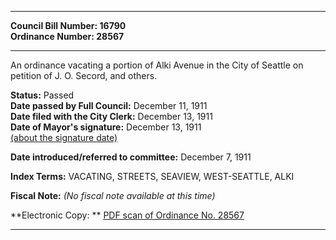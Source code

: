 * * * * *  
  
**Council Bill Number: [](#h0)[](#h2)16790**   
**Ordinance Number: 28567**  
  
* * * * *  
  
An ordinance vacating a portion of Alki Avenue in the City of Seattle on petition of J. O. Secord, and others.  
  
**Status:** Passed   
**Date passed by Full Council:** December 11, 1911   
**Date filed with the City Clerk:** December 13, 1911   
**Date of Mayor's signature:** December 13, 1911   
[(about the signature date)](/~public/approvaldate.htm)   
  
  
**Date introduced/referred to committee:** December 7, 1911   
  
**Index Terms:** VACATING, STREETS, SEAVIEW, WEST-SEATTLE, ALKI  
  
**Fiscal Note:** *(No fiscal note available at this time)*  
  
**Electronic Copy: ** [PDF scan of Ordinance No. 28567](/~archives/Ordinances/Ord_28567.pdf)  
  
* * * * *  
